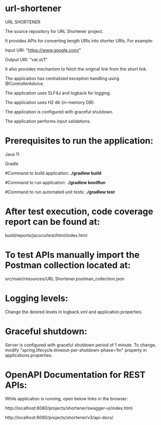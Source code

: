 # url-shortener

URL SHORTENER

The source repository for URL Shortener project.

It provides APIs for converting length URls into shorter URIs. For example:

Input URI: "https://www.google.com/"

Output URI: "vat.sl/1"


It also provides mechanism to fetch the original link from the short link.


The application has centralized exception handling using @ControllerAdvice.

The application uses SLF4J and logback for logging.

The application uses H2 db (in-memory DB).

The application is configured with graceful shutdown.

The application performs input validations.


# Prerequisites to run the application:
Java 11

Gradle


#Command to build application:
**./gradlew build**


#Command to run application:
**./gradlew bootRun**


#Command to run automated unit tests:
**./gradlew test**


# After test execution, code coverage report can be found at:
build/reports/jacoco/test/html/index.html


# To test APIs manually import the Postman collection located at:
src/main/resources/URL Shortener.postman_collection.json


# Logging levels:
Change the desired levels in logback.xml and application.properties.


# Graceful shutdown:
Server is configured with graceful shutdown period of 1 minute. To change, modify "spring.lifecycle.timeout-per-shutdown-phase=1m" property in applications.properties.


# OpenAPI Documentation for REST APIs:
While application is running, open below links in the browser:


http://localhost:8080/projects/shortener/swagger-ui/index.html

http://localhost:8080/projects/shortener/v3/api-docs/

